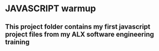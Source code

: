 # JAVASCRIPT warmup

## This project folder contains my first javascript project files from my ALX software engineering training